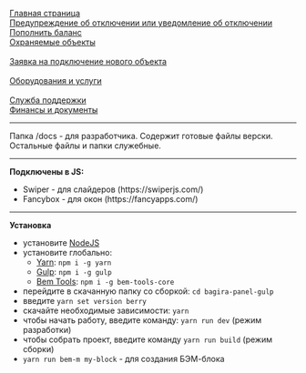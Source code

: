 <a href="https://brekot.github.io/bagira-panel-gulp/">Главная страница</a><br>
<a href="https://brekot.github.io/bagira-panel-gulp/index-warning.html">Предупреждение об отключении или уведомление об отключении</a><br>
<a href="https://brekot.github.io/bagira-panel-gulp/balance.html">Пополнить баланс</a><br>
<a href="https://brekot.github.io/bagira-panel-gulp/objects.html">Охраняемые объекты</a><br>
<br>
<a href="https://brekot.github.io/bagira-panel-gulp/application-connection.html">Заявка на подключение нового объекта</a><br>
<br>
<a href="https://brekot.github.io/bagira-panel-gulp/equipment.html">Оборудования и услуги</a><br>
<br>
<a href="https://brekot.github.io/bagira-panel-gulp/support.html">Служба поддержки</a><br>
<a href="https://brekot.github.io/bagira-panel-gulp/finance-documents.html">Финансы и документы</a><br>

<hr>

Папка /docs - для разработчика. Содержит готовые файлы верски. Остальные файлы и папки служебные.

<hr>

<b>Подключены в JS:</b><br>
<ul>
    <li>Swiper - для слайдеров (https://swiperjs.com/)</li>
    <li>Fancybox - для окон (https://fancyapps.com/)</li>
</ul>

<hr>

<b>Установка</b><br>
* установите [NodeJS](https://nodejs.org/en/)
* установите глобально:
    * [Yarn](https://yarnpkg.com/getting-started): ```npm i -g yarn```
    * [Gulp](https://gulpjs.com/): ```npm i -g gulp```
    * [Bem Tools](https://www.npmjs.com/package/bem-tools-core): ```npm i -g bem-tools-core```
* перейдите в скачанную папку со сборкой: ```cd bagira-panel-gulp```
* введите ```yarn set version berry```
* скачайте необходимые зависимости: ```yarn```
* чтобы начать работу, введите команду: ```yarn run dev``` (режим разработки)
* чтобы собрать проект, введите команду ```yarn run build``` (режим сборки)
* ```yarn run bem-m my-block``` - для создания БЭМ-блока